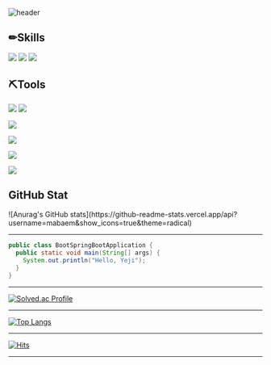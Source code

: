 <!-- 헤더 -->
![header](https://capsule-render.vercel.app/api?type=Slice&color=0:ABD4BE,100:8CAD9C&height=200&section=header&text=&fontSize=65)

<!-- 뱃지 -->
<h2>✏Skills</h2>
<div>
  <!-- JavaScript -->
  <a href="" target="_blank"><img src="https://img.shields.io/badge/JavaScript-F7DF1E?style=flat-square&logo=JavaScript&logoColor=white"/></a>
  <!-- HTML5 -->
  <a href="" target="_blank"><img src="https://img.shields.io/badge/HTML5-E34F26?style=flat-square&logo=HTML5&logoColor=white"/></a>
  <!-- CSS3 -->
  <a href="" target="_blank"><img src="https://img.shields.io/badge/CSS3-1572B6?style=flat-square&logo=CSS3&logoColor=white"/></a>
</div>

<h2>⛏Tools</h2>
<div>
  <!-- GitHub -->
  <a href="" target="_blank"><img src="https://img.shields.io/badge/GitHub-181717?style=flat-square&logo=GitHub&logoColor=white"/></a>
  <!-- Subversion -->
  <a href="" target="_blank"><img src="https://img.shields.io/badge/Subversion-809CC9?style=flat-square&logo=Subversion&logoColor=white"/></a>
 
  <!-- Apache Tomcat -->
  <a href="" target="_blank"><img src="https://img.shields.io/badge/Apache Tomcat-F8DC75?style=flat-square&logo=Apache Tomcat&logoColor=white"/></a>
  
  <!-- PostgreSQL -->
  <a href="" target="_blank"><img src="https://img.shields.io/badge/PostgreSQL-4169E1?style=flat-square&logo=PostgreSQL&logoColor=white"/></a>
  <!-- Oracle -->
  <a href="" target="_blank"><img src="https://img.shields.io/badge/Oracle-F80000?style=flat-square&logo=Oracle&logoColor=white"/></a>
  <!-- MariaDB -->
  <a href="" target="_blank"><img src="https://img.shields.io/badge/MariaDB-003545?style=flat-square&logo=MariaDB&logoColor=white"/></a>
</div>
   
<h2>GitHub Stat</h2>
<!-- GitHub스탯 -->
![Anurag's GitHub stats](https://github-readme-stats.vercel.app/api?username=mabaem&show_icons=true&theme=radical)


***

```java
public class BootSpringBootApplication {
  public static void main(String[] args) {
    System.out.println("Hello, Yeji");
  }
}
```

***

<!-- 백준티어 -->
[![Solved.ac Profile](http://mazassumnida.wtf/api/v2/generate_badge?boj=jyeji75)](https://solved.ac/jyeji75/)

  
***

<!-- GitHub 사용 언어 -->
[![Top Langs](https://github-readme-stats.vercel.app/api/top-langs/?username=mabaem)](https://github.com/mabaem/github-readme-stats)

  
***

<!-- 방문수 -->
[![Hits](https://hits.seeyoufarm.com/api/count/incr/badge.svg?url=https%3A%2F%2Fgithub.com%2Fmabaem&count_bg=%2379C83D&title_bg=%23555555&icon=&icon_color=%23E7E7E7&title=hits&edge_flat=false)](https://hits.seeyoufarm.com)

  
***
